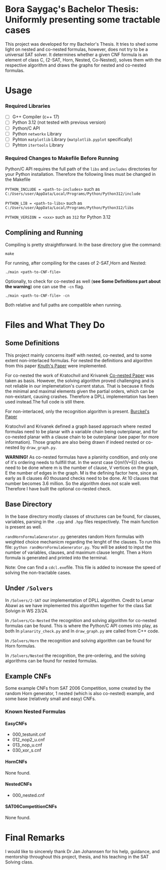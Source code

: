 # Bora Saygaç's Bachelor Thesis: Uniformly presenting some tractable cases
This project was developed for my Bachelor's Thesis. It tries to shed some light on nested and co-nested formulas, however, does not try to be a universal SAT solver. It determines whether a given CNF formula is an element of class C, {2-SAT, Horn, Nested, Co-Nested}, solves them with the respective algorithm and draws the graphs for nested and co-nested formulas.

# Usage
### Required Libraries 
- [ ] G++ Compiler (c++ 17)
- [ ] Python 3.12 (not tested with previous version)
- [ ] Python/C API
- [ ] Python ```networkx``` Library
- [ ] Pyhton ```matplotlib``` Library (```matplotlib.pyplot``` specifically)
- [ ] Pyhton ```itertools``` Library

### Required Changes to Makefile Before Running 
Python/C API requires the full path of the ```libs``` and ```includes``` directories for your Python installation. Therefore the following lines must be changed in the Makefile 

```PYTHON_INCLUDE = <path-to-includes>``` such as ```C:/Users/user/AppData/Local/Programs/Python/Python312/include```

```PYTHON_LIB = <path-to-libs>``` such as ```C:/Users/user/AppData/Local/Programs/Python/Python312/libs```

```PYTHON_VERSION = <xxx>``` such as ```312``` for Python 3.12

## Complining and Running 
Compiling is pretty straightforward. In the base directory give the command:

```make```

For running, after compiling for the cases of 2-SAT,Horn and Nested:

```./main <path-to-CNF-file>```

Optionally, to check for co-nested as well (**see Some Definitions part about the warning**) one can use the ```-cn``` flag.

```./main <path-to-CNF-file> -cn```

Both relative and full paths are compatible when running.

# Files and What They Do
## Some Definitions 
This project mainly concerns itself with nested, co-nested, and to some extent non-interlaced formulas. 
For nested the definitions and algorithm from this paper [Knuth's Paper](https://arxiv.org/abs/cs/9301111) were implemented.

For co-nested the work of Kratochvil and Krivanek [Co-nested Paper](https://link.springer.com/article/10.1007/BF01209713) was taken as basis. However, the solving algorithm proved challenging and is not reliable in our implemetation's current status. That is because it finds the minimal and maximal elements given the partial orders, which can be non-existant, causing crashes. Therefore a DPLL implementation has been used instead.The full code is still there. 

For non-interlaced, only the recognition algorithm is present. [Burckel's Paper](https://arxiv.org/abs/1803.10574)

Kratochvil and Krivanek defined a graph based approach where nested formulas need to be planar with a variable chain being outerplanar, and for co-nested planar with a clause chain to be outerplanar (see paper for more information). Those graphs are also being drawn if indeed nested or co-nested by ```draw_graph.py```.

**WARNING!** As co-nested formulas have a planirity condition, and only one of it's ordering needs to fullfill that. In the worst case O(m!(V+E)) checks need to be done where m is the number of clause, V vertices on the graph, E the number of edges in the graph. M is the defining factor here, since as early as 8 clauses 40 thousand checks need to be done. At 10 clauses that number becomes 3.6 million. So the algorithm does not scale well. Therefore I have built the optional co-nested check.

## Base Directory
In the base directory mostly classes of structures can be found, for clauses, variables, parsing in the ```.cpp``` and ```.hpp``` files respectively. The main function is present as well. 

```randHornFormulaGenerator.py``` generates random Horn formulas with weighted choice mechanicm regarding the lenght of the clauses. To run this file: ```python randHornFormulaGenerator.py```. You will be asked to input the number of variables, clauses, and maximum clause lenght. Then a Horn formula is generated and printed into the terminal.

Note: One can find a ```cdcl.exe```file. This file is added to increase the speed of solving the non-tractable cases.

## Under ```/Solvers```
In ```/Solvers/2-SAT``` our implementation of DPLL algorithm. Credit to Lemar Abawi as we have implemented this algorithm together for the class Sat Solvign in WS 23/24.

In ```/Solvers/Co-Nested``` the recognition and solving algorithm for co-nested formulas can be found. This is where the Python/C API comes into play, as both In ```planarity_check.py``` and In ```draw_graph.py``` are called from C++ code. 

In ```/Solvers/Horn``` the recognition and solving algorithm can be found for Horn formulas.

In ```/Solvers/Nested``` the recognition, the pre-ordering, and the solving algorithms can be found for nested formulas. 
 
## Example CNFs
Some example CNFs from SAT 2006 Competition, some created by the random Horn generator, 1 nested (which is also co-nested) example, and some base (relatively small and easy) CNFs.

### Known Nested Formulas
#### EasyCNFs
* 000_testunit.cnf
* 012_nop2_u.cnf
* 013_nop_u.cnf
* 030_xor_s.cnf

#### HornCNFs
None found.

#### NestedCNFs
* 000_nested.cnf

#### SAT06CompetitionCNFs
None found.

# Final Remarks

I would like to sincerely thank Dr Jan Johannsen for his help, guidance, and mentorship throughout this project, thesis, and his teaching in the SAT Solving class. 